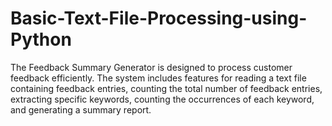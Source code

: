 # Basic-Text-File-Processing-using-Python
The Feedback Summary Generator is designed to process customer feedback efficiently. The system includes features for reading a text file containing feedback entries, counting the total number of feedback entries, extracting specific keywords, counting the occurrences of each keyword, and generating a summary report.
